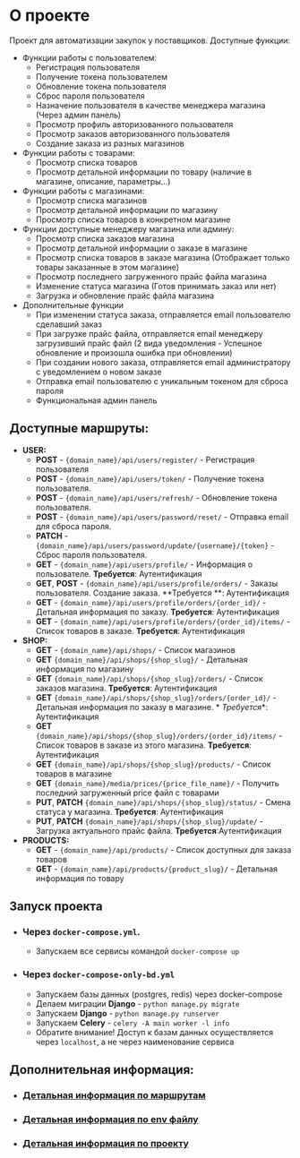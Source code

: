 # О проекте

Проект для автоматизации закупок у поставщиков.
Доступные функции:

- Функции работы с пользователем:
    - Регистрация пользователя
    - Получение токена пользователем
    - Обновление токена пользователя
    - Сброс пароля пользователя
    - Назначение пользователя в качестве менеджера магазина (Через админ панель)
    - Просмотр профиль авторизованного пользователя
    - Просмотр заказов авторизованного пользователя
    - Создание заказа из разных магазинов
- Функции работы с товарами:
    - Просмотр списка товаров
    - Просмотр детальной информации по товару (наличие в магазине, описание, параметры...)
- Функции работы с магазинами:
    - Просмотр списка магазинов
    - Просмотр детальной информации по магазину
    - Просмотр списка товаров в конкретном магазине
- Функции доступные менеджеру магазина или админу:
    - Просмотр списка заказов магазина
    - Просмотр детальной информации о заказе в магазине
    - Просмотр списка товаров в заказе магазина (Отображает только товары заказанные в этом магазине)
    - Просмотр последнего загруженного прайс файла магазина
    - Изменение статуса магазина (Готов принимать заказ или нет)
    - Загрузка и обновление прайс файла магазина
- Дополнительные функции
    - При изменении статуса заказа, отправляется email пользователю сделавший заказ
    - При загрузке прайс файла, отправляется email менеджеру загрузивший прайс файл (2 вида уведомления - Успешное
      обновление и произошла ошибка при обновлении)
    - При создании нового заказа, отправляется email администратору с уведомлением о новом заказе
    - Отправка email пользователю с уникальным токеном для сброса пароля
    - Функциональная админ панель

## Доступные маршруты:

- **USER:**
    - **POST** - `{domain_name}/api/users/register/` - Регистрация пользователя
    - **POST** - `{domain_name}/api/users/token/` - Получение токена пользователя.
    - **POST** - `{domain_name}/api/users/refresh/` - Обновление токена пользователя.
    - **POST** - `{domain_name}/api/users/password/reset/` - Отправка email для сброса пароля.
    - **PATCH** - `{domain_name}/api/users/password/update/{username}/{token}` - Сброс пароля пользователя.
    - **GET** - `{domain_name}/api/users/profile/` - Информация о пользователе. **Требуется**: Аутентификация
    - **GET**, **POST** - `{domain_name}/api/users/profile/orders/` - Заказы пользователя. Создание заказа. **Требуется
      **:
      Аутентификация
    - **GET** - `{domain_name}/api/users/profile/orders/{order_id}/` - Детальная информация по заказу. **Требуется**:
      Аутентификация
    - **GET** - `{domain_name}/api/users/profile/orders/{order_id}/items/` - Список товаров в заказе. **Требуется**:
      Аутентификация
- **SHOP:**
    - **GET** - `{domain_name}/api/shops/` - Список магазинов
    - **GET** `{domain_name}/api/shops/{shop_slug}/` - Детальная информация по магазину
    - **GET** `{domain_name}/api/shops/{shop_slug}/orders/` - Список заказов магазина. **Требуется**: Аутентификация
    - **GET** `{domain_name}/api/shops/{shop_slug}/orders/{order_id}/` - Детальная информация по заказу в магазине. *
      *Требуется**: Аутентификация
    - **GET** `{domain_name}/api/shops/{shop_slug}/orders/{order_id}/items/` - Список товаров в заказе из этого
      магазина. **Требуется**: Аутентификация
    - **GET** `{domain_name}/api/shops/{shop_slug}/products/` - Список товаров в магазине
    - **GET** `{domain_name}/media/prices/{price_file_name}/` - Получить последний загруженный price файл с товарами
    - **PUT**, **PATCH** `{domain_name}/api/shops/{shop_slug}/status/` - Смена статуса у магазина. **Требуется**:
      Аутентификация
    - **PUT**, **PATCH** `{domain_name}/api/shops/{shop_slug}/update/` - Загрузка актуального прайс файла.
      **Требуется**:Аутентификация
- **PRODUCTS:**
    - **GET** - `{domain_name}/api/products/` - Список доступных для заказа товаров
    - **GET** - `{domain_name}/api/products/{product_slug}/` - Детальная информация по товару

## Запуск проекта

- ### Через `docker-compose.yml`.
  - Запускаем все сервисы командой `docker-compose up`
- ### Через `docker-compose-only-bd.yml`
  - Запускаем базы данных (postgres, redis) через docker-compose
  - Делаем миграции **Django** - `python manage.py migrate`
  - Запускаем **Django** - `python manage.py runserver`
  - Запускаем **Celery** - `celery -A main worker -l info`
  - Обратите внимание! Доступ к базам данных осуществляется через `localhost`, а не через наименование сервиса

## Дополнительная информация:

- ### [Детальная информация по маршрутам](docs/routes_advanced.md)
- ### [Детальная информация по env файлу](docs/env_file_doc.md)
- ### [Детальная информация по проекту](docs/project_doc.md)







